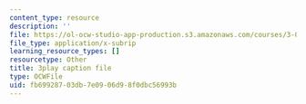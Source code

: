 ```yaml
---
content_type: resource
description: ''
file: https://ol-ocw-studio-app-production.s3.amazonaws.com/courses/3-091sc-introduction-to-solid-state-chemistry-fall-2010/fb69928703db7e0906d98f0dbc56993b_Fg78tInX5Vg.srt
file_type: application/x-subrip
learning_resource_types: []
resourcetype: Other
title: 3play caption file
type: OCWFile
uid: fb699287-03db-7e09-06d9-8f0dbc56993b
---
```

